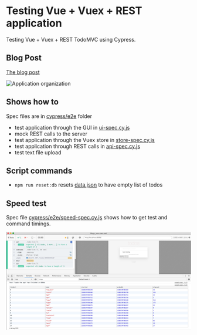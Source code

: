 # Testing Vue + Vuex + REST application

Testing Vue + Vuex + REST TodoMVC using Cypress.

## Blog Post

[The blog post](https://www.cypress.io/blog/2017/11/28/testing-vue-web-application-with-vuex-data-store-and-rest-backend/)

![Application organization](img/vue-vuex-rest.png)

## Shows how to

Spec files are in [cypress/e2e](cypress/e2e) folder

- test application through the GUI in [ui-spec.cy.js](cypress/e2e/ui-spec.cy.js)
- mock REST calls to the server
- test application through the Vuex store in [store-spec.cy.js](cypress/e2e/store-spec.cy.js)
- test application through REST calls in [api-spec.cy.js](cypress/e2e/api-spec.cy.js)
- test text file upload

## Script commands

- `npm run reset:db` resets [data.json](data.json) to have empty list of todos

## Speed test

Spec file [cypress/e2e/speed-spec.cy.js](cypress/e2e/speed-spec.cy.js) shows how to get test and command timings.

![Speed spec](img/speed-spec.png)
